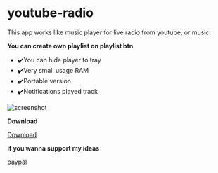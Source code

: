 # youtube-radio
This app works like music player for live radio from youtube, or music:

**You can create own playlist on playlist btn** 
- ✔️You can hide player to tray 
- ✔️Very small usage RAM
- ✔️Portable version
-  ✔️Notifications played track

![screenshot](https://srv44196.seohost.com.pl/screen.png)

**Download**

[Download](https://srv44196.seohost.com.pl/youtube-radio-1-0.exe)

**if you wanna support my ideas**

[paypal](https://paypal.me/multic0lor)
